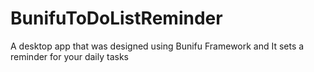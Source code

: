 # BunifuToDoListReminder
A desktop app that was designed using Bunifu Framework and It sets a reminder for your daily tasks
